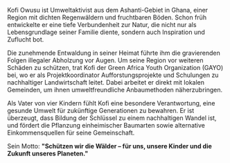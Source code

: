 Kofi Owusu ist Umweltaktivist aus dem Ashanti-Gebiet in Ghana, einer Region mit dichten Regenwäldern und fruchtbaren Böden. Schon früh entwickelte er eine tiefe Verbundenheit zur Natur, die nicht nur als Lebensgrundlage seiner Familie diente, sondern auch Inspiration und Zuflucht bot.

Die zunehmende Entwaldung in seiner Heimat führte ihm die gravierenden Folgen illegaler Abholzung vor Augen. Um seine Region vor weiteren Schäden zu schützen, trat Kofi der Green Africa Youth Organization (GAYO) bei, wo er als Projektkoordinator Aufforstungsprojekte und Schulungen zu nachhaltiger Landwirtschaft leitet. Dabei arbeitet er direkt mit lokalen Gemeinden, um ihnen umweltfreundliche Anbaumethoden näherzubringen.

Als Vater von vier Kindern fühlt Kofi eine besondere Verantwortung, eine gesunde Umwelt für zukünftige Generationen zu bewahren. Er ist überzeugt, dass Bildung der Schlüssel zu einem nachhaltigen Wandel ist, und fördert die Pflanzung einheimischer Baumarten sowie alternative Einkommensquellen für seine Gemeinschaft.

Sein Motto: **"Schützen wir die Wälder – für uns, unsere Kinder und die Zukunft unseres Planeten."**
